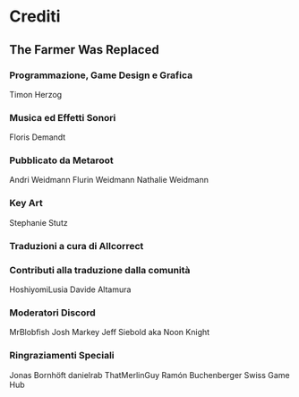 # Crediti

## The Farmer Was Replaced

### Programmazione, Game Design e Grafica
Timon Herzog

### Musica ed Effetti Sonori
Floris Demandt

### Pubblicato da Metaroot
Andri Weidmann
Flurin Weidmann
Nathalie Weidmann

### Key Art
Stephanie Stutz

### Traduzioni a cura di Allcorrect

### Contributi alla traduzione dalla comunità
HoshiyomiLusia
Davide Altamura

### Moderatori Discord
MrBlobfish
Josh Markey
Jeff Siebold aka Noon Knight

### Ringraziamenti Speciali
Jonas Bornhöft
danielrab
ThatMerlinGuy
Ramón Buchenberger
Swiss Game Hub